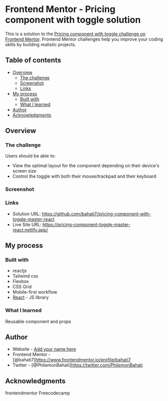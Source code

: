 # Frontend Mentor - Pricing component with toggle solution

This is a solution to the [Pricing component with toggle challenge on Frontend Mentor](https://www.frontendmentor.io/challenges/pricing-component-with-toggle-8vPwRMIC). Frontend Mentor challenges help you improve your coding skills by building realistic projects.

## Table of contents

- [Overview](#overview)
  - [The challenge](#the-challenge)
  - [Screenshot](#screenshot)
  - [Links](#links)
- [My process](#my-process)
  - [Built with](#built-with)
  - [What I learned](#what-i-learned)
- [Author](#author)
- [Acknowledgments](#acknowledgments)

## Overview

### The challenge

Users should be able to:

- View the optimal layout for the component depending on their device's screen size
- Control the toggle with both their mouse/trackpad and their keyboard

### Screenshot

### Links

- Solution URL: https://github.com/bahati7/pricing-component-with-toggle-master-react
- Live Site URL: https://pricing-component-toggle-master-react.netlify.app/

## My process

### Built with

- reactjs
- Tailwind css
- Flexbox
- CSS Grid
- Mobile-first workflow
- [React](https://reactjs.org/) - JS library

### What I learned

Reusable component and props

## Author

- Website - [Add your name here](https://www.your-site.com)
- Frontend Mentor - [@bahati7]https://www.frontendmentor.io/profile/bahati7
- Twitter - [@PhilemonBahati]https://twitter.com/PhilemonBahati

## Acknowledgments

frontendmentor
Freecodecamp
